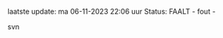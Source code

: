 laatste update: 
ma 06-11-2023 22:06   uur 
Status: FAALT - fout - 
<div class="service R">svn</div>